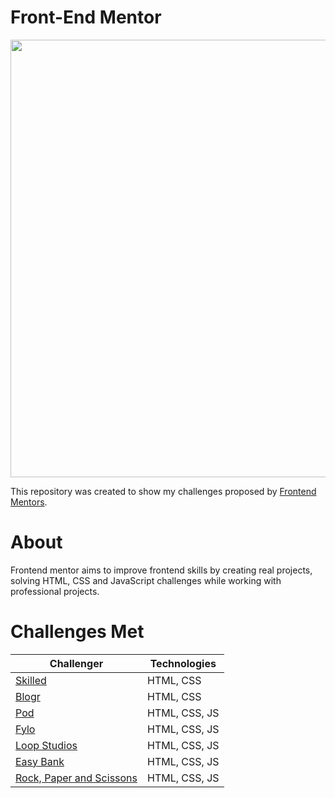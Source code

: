 # Front-End Mentor

<div center>
<img src="https://user-images.githubusercontent.com/98968823/172701817-c7a3c6b6-f675-412c-aa36-221c03038d08.svg" width="700px" />
  </div>

This repository was created to show my challenges proposed by [Frontend Mentors](https://www.frontendmentor.io).

<h1> About </h1>

<p>Frontend mentor aims to improve frontend skills by creating real projects, solving HTML, CSS and JavaScript challenges while working with professional projects.</p>

<h1> Challenges Met </h1>

|Challenger | Technologies|
|---|---|
|  [Skilled](https://github.com/belluzzojr/frontend-mentor-challenges/tree/main/website_skilled) | HTML, CSS |
|  [Blogr](https://github.com/belluzzojr/frontend-mentor-challenges/tree/main/website_blogr) | HTML, CSS |
|  [Pod](https://github.com/belluzzojr/frontend-mentor-challenges/tree/main/website_pod) | HTML, CSS, JS |
|  [Fylo](https://github.com/belluzzojr) | HTML, CSS, JS |
|  [Loop Studios](https://github.com/belluzzojr) | HTML, CSS, JS |
|  [Easy Bank](https://github.com/belluzzojr) | HTML, CSS, JS |
|  [Rock, Paper and Scissons](https://github.com/belluzzojr) | HTML, CSS, JS |

